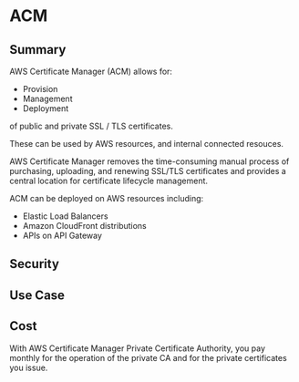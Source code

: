 # ACM

## Summary

AWS Certificate Manager (ACM) allows for:

- Provision
- Management
- Deployment

of public and private SSL / TLS certificates.

These can be used by AWS resources, and internal connected resouces.

AWS Certificate Manager removes the time-consuming manual process of purchasing, uploading, and renewing SSL/TLS certificates and provides a central location for certificate lifecycle management.

ACM can be deployed on AWS resources including:

- Elastic Load Balancers
- Amazon CloudFront distributions
- APIs on API Gateway

## Security

## Use Case

## Cost

With AWS Certificate Manager Private Certificate Authority, you pay monthly for the operation of the private CA and for the private certificates you issue.
